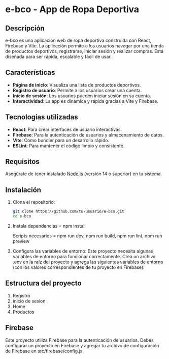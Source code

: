 # e-bco - App de Ropa Deportiva

## Descripción
e-bco es una aplicación web de ropa deportiva construida con React, Firebase y Vite. La aplicación permite a los usuarios navegar por una tienda de productos deportivos, registrarse, iniciar sesión y realizar compras. Está diseñada para ser rápida, escalable y fácil de usar.

## Características
- **Página de inicio**: Visualiza una lista de productos deportivos.
- **Registro de usuario**: Permite a los usuarios crear una cuenta.
- **Inicio de sesión**: Los usuarios pueden iniciar sesión en su cuenta.
- **Interactividad**: La app es dinámica y rápida gracias a Vite y Firebase.

## Tecnologías utilizadas

- **React**: Para crear interfaces de usuario interactivas.
- **Firebase**: Para la autenticación de usuarios y almacenamiento de datos.
- **Vite**: Como bundler para un desarrollo rápido.
- **ESLint**: Para mantener el código limpio y consistente.

## Requisitos
Asegúrate de tener instalado [Node.js](https://nodejs.org/) (versión 14 o superior) en tu sistema.

## Instalación

1. Clona el repositorio:

   ```bash
   git clone https://github.com/tu-usuario/e-bco.git
   cd e-bco

2. Instala dependencias = npm install
   
   Scripts necesarios = npm run dev, npm run build, npm run lint, npm run preview


3. Configura las variables de entorno: Este proyecto necesita algunas variables de entorno para funcionar correctamente. Crea un archivo .env en la raíz del proyecto y agrega las siguientes variables de entorno (con los valores correspondientes de tu proyecto en Firebase):





## Estructura del proyecto

1. Registro
2. inicio de sesion
3. Home
4. Productos


## Firebase
Este proyecto utiliza Firebase para la autenticación de usuarios. Debes configurar un proyecto en Firebase y agregar tu archivo de configuración de Firebase en src/firebase/config.js.

